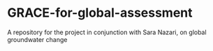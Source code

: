 # GRACE-for-global-assessment
A repository for the project in conjunction with Sara Nazari, on global groundwater change
